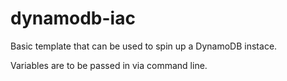 # dynamodb-iac

Basic template that can be used to spin up a DynamoDB instace.

Variables are to be passed in via command line.
